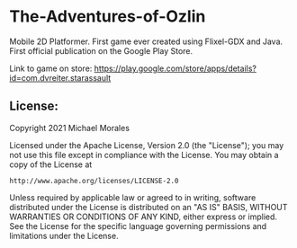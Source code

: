 # The-Adventures-of-Ozlin
Mobile 2D Platformer. First game ever created using Flixel-GDX and Java. First official publication on the Google Play Store.

Link to game on store: https://play.google.com/store/apps/details?id=com.dvreiter.starassault

License:
----------------------------------------------------------------------
Copyright 2021 Michael Morales

Licensed under the Apache License, Version 2.0 (the "License");
you may not use this file except in compliance with the License.
You may obtain a copy of the License at

    http://www.apache.org/licenses/LICENSE-2.0

Unless required by applicable law or agreed to in writing, software
distributed under the License is distributed on an "AS IS" BASIS,
WITHOUT WARRANTIES OR CONDITIONS OF ANY KIND, either express or implied.
See the License for the specific language governing permissions and
limitations under the License.

